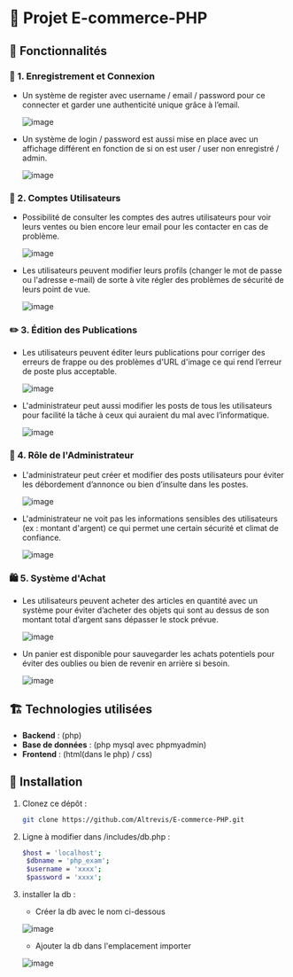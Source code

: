 # 🛒 Projet E-commerce-PHP


## 🚀 Fonctionnalités

### 🔐 1. Enregistrement et Connexion

- Un système de register avec username / email / password pour ce connecter et garder une authenticité unique grâce à l’email.

  ![image](img/1.png)
  
- Un système de login / password est aussi mise en place avec un affichage différent en fonction de si on est user / user non enregistré / admin.

  ![image](img/2.png)

### 👤 2. Comptes Utilisateurs

- Possibilité de consulter les comptes des autres utilisateurs pour voir leurs ventes ou bien encore leur email pour les contacter en cas de problème.

  ![image](img/3.png)
  
- Les utilisateurs peuvent modifier leurs profils (changer le mot de passe ou l'adresse e-mail) de sorte à vite régler des problèmes de sécurité de leurs point de vue.

  ![image](img/4.png)

### ✏️ 3. Édition des Publications

- Les utilisateurs peuvent éditer leurs publications pour corriger des erreurs de frappe ou des problèmes d'URL d'image ce qui rend l’erreur de poste plus acceptable.

  ![image](img/5.png)
  
- L'administrateur peut aussi modifier les posts de tous les utilisateurs pour facilité la tâche à ceux qui auraient du mal avec l’informatique.

  ![image](img/6.png)

### 🔧 4. Rôle de l'Administrateur

- L'administrateur peut créer et modifier des posts utilisateurs pour éviter les débordement d’annonce ou bien d’insulte dans les postes.

  ![image](img/7.png)
  
- L'administrateur ne voit pas les informations sensibles des utilisateurs (ex : montant d'argent) ce qui permet une certain sécurité et climat de confiance.

  ![image](img/8.png)

### 🛍️ 5. Système d'Achat

- Les utilisateurs peuvent acheter des articles en quantité avec un système pour éviter d’acheter des objets qui sont au dessus de son montant total d’argent sans dépasser le stock prévue.

  ![image](img/9.png)
  
- Un panier est disponible pour sauvegarder les achats potentiels pour éviter des oublies ou bien de revenir en arrière si besoin.

  ![image](img/10.png)

## 🏗️ Technologies utilisées

- **Backend** : (php)
- **Base de données** : (php mysql avec phpmyadmin)
- **Frontend** : (html(dans le php) / css)

## 📜 Installation

1. Clonez ce dépôt :
   ```sh
   git clone https://github.com/Altrevis/E-commerce-PHP.git
   ```
2. Ligne à modifier dans /includes/db.php :
   ```sh
   $host = 'localhost';
    $dbname = 'php_exam';
    $username = 'xxxx';
    $password = 'xxxx';
   ```
3. installer la db :

    - Créer la db avec le nom ci-dessous

    ![image](img/db_1.png)

    - Ajouter la db dans l'emplacement importer

    ![image](img/db_2.png)

